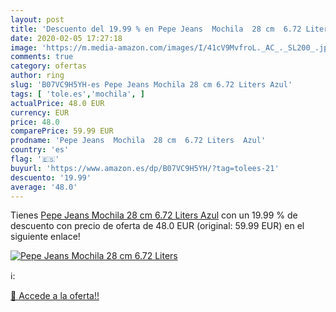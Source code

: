 ```yaml
---
layout: post
title: 'Descuento del 19.99 % en Pepe Jeans  Mochila  28 cm  6.72 Liters '
date: 2020-02-05 17:27:18
image: 'https://m.media-amazon.com/images/I/41cV9MvfroL._AC_._SL200_.jpg'
comments: true
category: ofertas
author: ring
slug: 'B07VC9H5YH-es Pepe Jeans Mochila 28 cm 6.72 Liters Azul'
tags: [ 'tole.es','mochila', ]
actualPrice: 48.0 EUR
currency: EUR
price: 48.0
comparePrice: 59.99 EUR
prodname: 'Pepe Jeans  Mochila  28 cm  6.72 Liters  Azul'
country: 'es'
flag: '🇪🇸'
buyurl: 'https://www.amazon.es/dp/B07VC9H5YH/?tag=tolees-21'
descuento: '19.99'
average: '48.0'
---
```


Tienes [Pepe Jeans  Mochila  28 cm  6.72 Liters  Azul](https://www.amazon.es/dp/B07VC9H5YH/?tag=tolees-21) con un 19.99 % de descuento con precio de oferta de 48.0 EUR (original: 59.99 EUR) en el siguiente enlace!

[![Pepe Jeans  Mochila  28 cm  6.72 Liters ](https://m.media-amazon.com/images/I/41cV9MvfroL._AC_._SL200_.jpg)](https://www.amazon.es/dp/B07VC9H5YH/?tag=tolees-21)

ℹ️:


[🛒 Accede a la oferta!!](https://www.amazon.es/dp/B07VC9H5YH/?tag=tolees-21)

